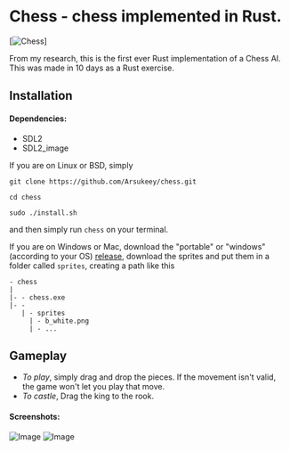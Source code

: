 # Chess - chess implemented in Rust.

[![Chess](https://img.shields.io/badge/Chess-v0.3.0-green.svg)]

From my research, this is the first ever Rust implementation of a Chess AI. This was made in 10 days as a Rust exercise.

## Installation
#### Dependencies:
- SDL2
- SDL2_image

If you are on Linux or BSD, simply
```
git clone https://github.com/Arsukeey/chess.git

cd chess

sudo ./install.sh
```
and then simply run `chess` on your terminal.

If you are on Windows or Mac, 
download the "portable" or "windows" (according to your OS) [release](https://github.com/Arsukeey/chess/releases), download the sprites and put them in a folder called `sprites`, creating a path like this
```
- chess
|
|- - chess.exe
|- -
   | - sprites
     | - b_white.png
     | - ...
```

## Gameplay
- *To play*, simply drag and drop the pieces. If the movement isn't valid, the game won't let you play that move.
- *To castle*, Drag the king to the rook.

#### Screenshots:
![Image](https://imgur.com/BThE07k.png)
![Image](https://imgur.com/kOuPjfU.png)
